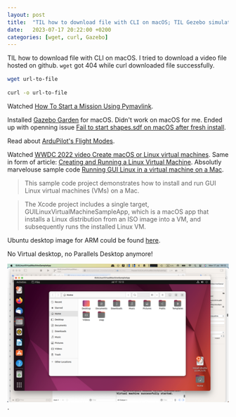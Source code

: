 ```yaml
---
layout: post
title:  "TIL how to download file with CLI on macOS; TIL Gezebo simulator doesn't work on macOS; TIL how to launch Linux on macOS with new Vurtualization framework"
date:   2023-07-17 20:22:00 +0200
categories: [wget, curl, Gazebo]
---
```

TIL how to download file with CLI on macOS. I tried to download a video file hosted on github. `wget` got 404 while curl downloaded file successfully.

```bash
wget url-to-file
```

```bash
curl -o url-to-file
```

Watched [How To Start a Mission Using Pymavlink](https://www.youtube.com/watch?v=pAAN055XCxA).

Installed [Gazebo Garden](https://gazebosim.org/docs/garden/install_osx) for macOS. Didn't work on macOS for me. Ended up with openning issue [Fail to start shapes.sdf on macOS after fresh install](https://github.com/gazebosim/gz-sim/issues/2033).

Read about [ArduPilot's Flight Modes](https://ardupilot.org/copter/docs/flight-modes.html).

Watched [WWDC 2022 video Create macOS or Linux virtual machines](https://developer.apple.com/videos/play/wwdc2022/10002/). Same in form of article: [Creating and Running a Linux Virtual Machine](https://developer.apple.com/documentation/virtualization/creating_and_running_a_linux_virtual_machine). Absolutly marvelouse sample code [Running GUI Linux in a virtual machine on a Mac](https://developer.apple.com/documentation/virtualization/running_gui_linux_in_a_virtual_machine_on_a_mac). 

> This sample code project demonstrates how to install and run GUI Linux virtual machines (VMs) on a Mac.


> The Xcode project includes a single target, GUILinuxVirtualMachineSampleApp, which is a macOS app that installs a Linux distribution from an ISO image into a VM, and subsequently runs the installed Linux VM.

Ubuntu desktop image for ARM could be found [here](https://cdimage.ubuntu.com/jammy/daily-live/pending/).

No Virtual desktop, no Parallels Desktop anymore!

![No Virtual desktop, no Parallels Desktop anymore!](/assets/images/Screenshot%202023-07-17%20at%2018.13.47.png).
